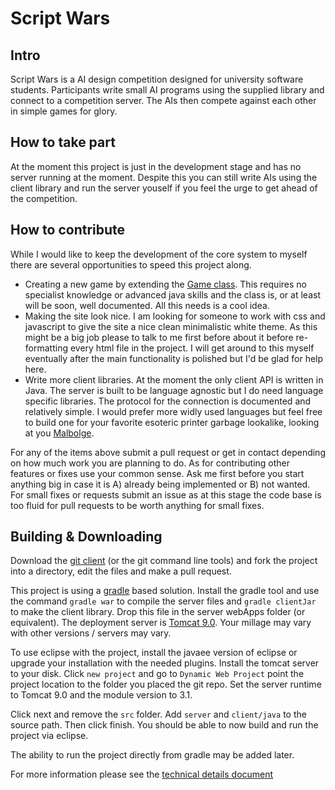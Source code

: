 # Script Wars

## Intro
Script Wars is a AI design competition designed for university software students. Participants write small AI programs using the supplied library and connect to a competition server. The AIs then compete against each other in simple games for glory.

## How to take part
At the moment this project is just in the development stage and has no server running at the moment. Despite this you can still write AIs using the client library and run the server youself if you feel the urge to get ahead of the competition.

## How to contribute
While I would like to keep the development of the core system to myself there are several opportunities to speed this project along.
* Creating a new game by extending the [Game class](https://github.com/Brownshome/script-wars/blob/master/server/brownshome/scriptwars/server/game/Game.java). This requires no specialist knowledge or advanced java skills and the class is, or at least will be soon, well documented. All this needs is a cool idea.
* Making the site look nice. I am looking for someone to work with css and javascript to give the site a nice clean minimalistic white theme. As this might be a big job please to talk to me first before about it before re-formatting every html file in the project. I will get around to this myself eventually after the main functionality is polished but I'd be glad for help here.
* Write more client libraries. At the moment the only client API is written in Java. The server is built to be language agnostic but I do need language specific libraries. The protocol for the connection is documented and relatively simple. I would prefer more widly used languages but feel free to build one for your favorite esoteric printer garbage lookalike, looking at you [Malbolge](https://en.wikipedia.org/wiki/Malbolge).

For any of the items above submit a pull request or get in contact depending on how much work you are planning to do. As for contributing other features or fixes use your common sense. Ask me first before you start anything big in case it is A) already being implemented or B) not wanted. For small fixes or requests submit an issue as at this stage the code base is too fluid for pull requests to be worth anything for small fixes.

## Building & Downloading
Download the [git client](https://desktop.github.com/) (or the git command line tools) and fork the project into a directory, edit the files and make a pull request.

This project is using a [gradle](https://gradle.org/) based solution. Install the gradle tool and use the command `gradle war` to compile the server files and `gradle clientJar` to make the client library. Drop this file in the server webApps folder (or equivalent). The deployment server is [Tomcat 9.0](http://tomcat.apache.org/). Your millage may vary with other versions / servers may vary.

To use eclipse with the project, install the javaee version of eclipse or upgrade your installation with the needed plugins. Install the tomcat server to your disk. Click `new project` and go to `Dynamic Web Project` point the project location to the folder you placed the git repo. Set the server runtime to Tomcat 9.0 and the module version to 3.1.

Click next and remove the `src` folder. Add `server` and `client/java` to the source path. Then click finish. You should be able to now build and run the project via eclipse.

The ability to run the project directly from gradle may be added later.

For more information please see the [technical details document](https://github.com/Brownshome/script-wars/blob/master/Technical%20Details.md)
